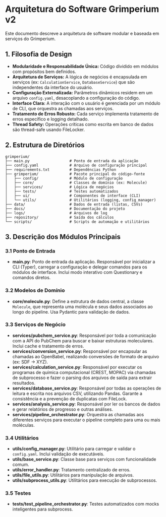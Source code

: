 
# **Arquitetura do Software Grimperium v2**

Este documento descreve a arquitetura de software modular e baseada em serviços do Grimperium.

## **1. Filosofia de Design**

*   **Modularidade e Responsabilidade Única:** Código dividido em módulos com propósitos bem definidos.
*   **Arquitetura de Serviços:** A lógica de negócios é encapsulada em serviços (ex: `CalculationService`, `DatabaseService`) que são independentes da interface do usuário.
*   **Configuração Externalizada:** Parâmetros dinâmicos residem em um arquivo `config.yaml`, desacoplando a configuração do código.
*   **Interface Clara:** A interação com o usuário é gerenciada por um módulo de CLI, que orquestra as chamadas aos serviços.
*   **Tratamento de Erros Robusto:** Cada serviço implementa tratamento de erros específico e logging detalhado.
*   **Thread Safety:** Operações críticas como escrita em banco de dados são thread-safe usando FileLocker.

## **2. Estrutura de Diretórios**

```
grimperium/
├── main.py                  # Ponto de entrada da aplicação
├── config.yaml              # Arquivo de configuração principal
├── requirements.txt         # Dependências Python
├── grimperium/              # Pacote principal do código-fonte
│   ├── config/              # Módulo de configuração
│   ├── core/                # Classes de domínio (ex: Molecule)
│   ├── services/            # Lógica de negócios
│   ├── tests/               # Testes automatizados
│   ├── ui/                  # Componentes de interface (CLI)
│   └── utils/               # Utilitários (logging, config_manager)
├── data/                    # Dados de entrada (listas, CSVs)
├── docs/                    # Documentação do projeto
├── logs/                    # Arquivos de log
├── repository/              # Saída dos cálculos
└── scripts/                 # Scripts de automação e utilitários
```

## **3. Descrição dos Módulos Principais**

### **3.1 Ponto de Entrada**
*   **main.py**: Ponto de entrada da aplicação. Responsável por inicializar a CLI (Typer), carregar a configuração e delegar comandos para os módulos de interface. Inclui modo interativo com Questionary e comandos diretos.

### **3.2 Modelos de Domínio**
*   **core/molecule.py**: Define a estrutura de dados central, a classe `Molecule`, que representa uma molécula e seus dados associados ao longo do pipeline. Usa Pydantic para validação de dados.

### **3.3 Serviços de Negócio**
*   **services/pubchem_service.py**: Responsável por toda a comunicação com a API do PubChem para buscar e baixar estruturas moleculares. Inclui cache e tratamento de erros.
*   **services/conversion_service.py**: Responsável por encapsular as chamadas ao OpenBabel, realizando conversões de formato de arquivo (ex: SDF → XYZ).
*   **services/calculation_service.py**: Responsável por executar os programas de química computacional (CREST, MOPAC) via chamadas de subprocesso e fazer o parsing dos arquivos de saída para extrair resultados.
*   **services/database_service.py**: Responsável por todas as operações de leitura e escrita nos arquivos CSV, utilizando Pandas. Garante a consistência e a prevenção de duplicatas com FileLock.
*   **services/analysis_service.py**: Responsável por ler os bancos de dados e gerar relatórios de progresso e outras análises.
*   **services/pipeline_orchestrator.py**: Orquestra as chamadas aos diferentes serviços para executar o pipeline completo para uma ou mais moléculas.

### **3.4 Utilitários**
*   **utils/config_manager.py**: Utilitário para carregar e validar o `config.yaml`. Inclui validação de executáveis.
*   **utils/base_service.py**: Classe base para serviços com funcionalidade comum.
*   **utils/error_handler.py**: Tratamento centralizado de erros.
*   **utils/file_utils.py**: Utilitários para manipulação de arquivos.
*   **utils/subprocess_utils.py**: Utilitários para execução de subprocessos.

### **3.5 Testes**
*   **tests/test_pipeline_orchestrator.py**: Testes automatizados com mocks inteligentes para subprocess.
